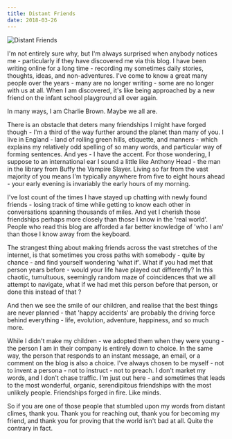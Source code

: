 ```yaml
---
title: Distant Friends
date: 2018-03-26
---
```


![Distant Friends](https://source.unsplash.com/vP3pnOoCiYE/1600x900)

I'm not entirely sure why, but I'm always surprised when anybody notices me - particularly if they have discovered me via this blog. I have been writing online for a long time - recording my sometimes daily stories, thoughts, ideas, and non-adventures. I've come to know a great many people over the years - many are no longer writing - some are no longer with us at all. When I am discovered, it's like being approached by a new friend on the infant school playground all over again.

In many ways, I am Charlie Brown. Maybe we all are.

There is an obstacle that deters many friendships I might have forged though - I'm a third of the way further around the planet than many of you. I live in England - land of rolling green hills, etiquette, and manners - which explains my relatively odd spelling of so many words, and particular way of forming sentences. And yes - I have the accent. For those wondering, I suppose to an international ear I sound a little like Anthony Head - the man in the library from Buffy the Vampire Slayer. Living so far from the vast majority of you means I'm typically anywhere from five to eight hours ahead - your early evening is invariably the early hours of my morning.

I've lost count of the times I have stayed up chatting with newly found friends - losing track of time while getting to know each other in conversations spanning thousands of miles. And yet I cherish those friendships perhaps more closely than those I know in the 'real world'. People who read this blog are afforded a far better knowledge of 'who I am' than those I know away from the keyboard.

The strangest thing about making friends across the vast stretches of the internet, is that sometimes you cross paths with somebody - quite by chance - and find yourself wondering 'what if'. What if you had met that person years before - would your life have played out differently? In this chaotic, tumultuous, seemingly random maze of coincidences that we all attempt to navigate, what if we had met this person before that person, or done this instead of that ?

And then we see the smile of our children, and realise that the best things are never planned - that 'happy accidents' are probably the driving force behind everything - life, evolution, adventure, happiness, and so much more.

While I didn't make my children - we adopted them when they were young - the person I am in their company is entirely down to choice. In the same way, the person that responds to an instant message, an email, or a comment on the blog is also a choice. I've always chosen to be myself - not to invent a persona - not to instruct - not to preach. I don't market my words, and I don't chase traffic. I'm just out here - and sometimes that leads to the most wonderful, organic, serendipitous friendships with the most unlikely people. Friendships forged in fire. Like minds.

So if you are one of those people that stumbled upon my words from distant climes, thank you. Thank you for reaching out, thank you for becoming my friend, and thank you for proving that the world isn't bad at all. Quite the contrary in fact.